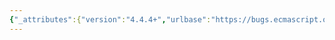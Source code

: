 ```yaml
---
{"_attributes":{"version":"4.4.4+","urlbase":"https://bugs.ecmascript.org/","maintainer":"dherman@mozilla.com"},"bug":{"bug_id":3238,"creation_ts":"2014-09-19 08:50:00 -0700","short_desc":"25.4.4.1.1 Promise.all Resolve Element Functions: Abrupt completion not possible in step 8","delta_ts":"2014-10-14 15:18:04 -0700","product":"Draft for 6th Edition","component":"technical issue","version":"Rev 27: August 24, 2014 Draft","rep_platform":"All","op_sys":"All","bug_status":"RESOLVED","resolution":"FIXED","priority":"Normal","bug_severity":"normal","everconfirmed":true,"reporter":{"uid":"andrebargull","name":"André Bargull"},"assigned_to":{"uid":"allen","name":"Allen Wirfs-Brock"},"long_desc":[{"commentid":10205,"comment_count":0,"who":{"uid":"andrebargull","name":"André Bargull"},"bug_when":"2014-09-19 08:50:33 -0700","thetext":"25.4.4.1.1 Promise.all Resolve Element Functions \n\nThe call to CreateDataProperty in step 8 can never result in an abrupt completion, so the call to IfAbruptRejectPromise in step 9 is not necessary. Maybe change to an assertion instead?"},{"commentid":10283,"comment_count":1,"who":{"uid":"allen","name":"Allen Wirfs-Brock"},"bug_when":"2014-10-08 10:37:28 -0700","thetext":"fixed in rev28 editor's draft\n\nchanged Promise.all to use a List to accumulate the values and change property creation to list assesses."},{"commentid":10497,"comment_count":2,"who":{"uid":"allen","name":"Allen Wirfs-Brock"},"bug_when":"2014-10-14 15:18:04 -0700","thetext":"fixed in rev28"}]}}
---
```

